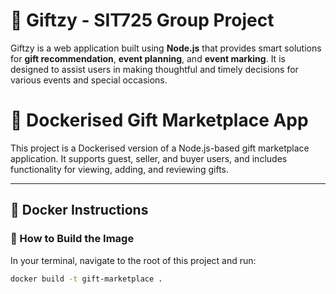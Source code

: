 # 🎁 Giftzy - SIT725 Group Project

Giftzy is a web application built using **Node.js** that provides smart solutions for **gift recommendation**, **event planning**, and **event marking**. It is designed to assist users in making thoughtful and timely decisions for various events and special occasions.
# 🎁 Dockerised Gift Marketplace App

This project is a Dockerised version of a Node.js-based gift marketplace application. It supports guest, seller, and buyer users, and includes functionality for viewing, adding, and reviewing gifts.

---

## 🐳 Docker Instructions

### 🔧 How to Build the Image

In your terminal, navigate to the root of this project and run:

```bash
docker build -t gift-marketplace .
